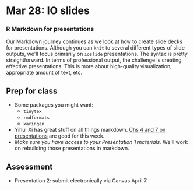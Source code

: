 # Mar 28: IO slides 
### R Markdown for presentations

Our Markdown journey continues as we look at how to create slide decks for presentations. Although you can `knit` to several different types of slide outputs, we'll focus primarily on `ioslide` presentations. The syntax is pretty straightforward. In terms of professional output, the challenge is creating effective presentations. This is more about high-quality visualization, appropriate amount of text, etc.  

## Prep for class
- Some packages you might want:
  - `tinytex`
  - `rmdformats`
  - `xaringan`
- Yihui Xi has great stuff on all things markdown. [Chs 4 and 7 on presentations](https://bookdown.org/yihui/rmarkdown/ioslides-presentation.html) are good for this week.
- *Make sure you have access to your Presentation 1 materials.* We'll work on rebuilding those presentations in markdown.


## Assessment
- Presentation 2: submit electronically via Canvas April 7.
